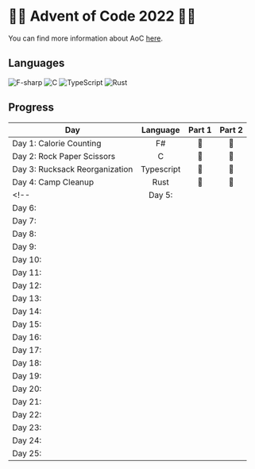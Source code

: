 # 🌟🎄 Advent of Code 2022 🎄🌟
You can find more information about AoC [here](https://adventofcode.com/2022 "Advent of Code 2022").

## Languages
![F-sharp](https://img.shields.io/badge/F%23-512BD4?style=for-the-badge&logo=dotnet&logoColor=white)
![C](https://img.shields.io/badge/c-%2300599C.svg?style=for-the-badge&logo=c&logoColor=white)
![TypeScript](https://img.shields.io/badge/typescript-%23007ACC.svg?style=for-the-badge&logo=typescript&logoColor=white)
![Rust](https://img.shields.io/badge/rust-%23000000.svg?style=for-the-badge&logo=rust&logoColor=white)

## Progress

| Day                             |  Language  | Part 1 | Part 2 |
| ------------------------------- | :--------: | :----: | :----: |
| Day 1:  Calorie Counting        |     F#     |   🌟    |   🌟    |
| Day 2: Rock Paper Scissors      |     C      |   🌟    |   🌟    |
| Day 3:  Rucksack Reorganization | Typescript |   🌟    |   🌟    |
| Day 4:   Camp Cleanup           |    Rust    |   🌟    |   🌟    |
<!-- | Day 5:                          |            |        |        |
| Day 6:                          |            |        |        |
| Day 7:                          |            |        |        |
| Day 8:                          |            |        |        |
| Day 9:                          |            |        |        |
| Day 10:                         |            |        |        |
| Day 11:                         |            |        |        |
| Day 12:                         |            |        |        |
| Day 13:                         |            |        |        |
| Day 14:                         |            |        |        |
| Day 15:                         |            |        |        |
| Day 16:                         |            |        |        |
| Day 17:                         |            |        |        |
| Day 18:                         |            |        |        |
| Day 19:                         |            |        |        |
| Day 20:                         |            |        |        |
| Day 21:                         |            |        |        |
| Day 22:                         |            |        |        |
| Day 23:                         |            |        |        |
| Day 24:                         |            |        |        |
| Day 25:                         |            |        |        | -->